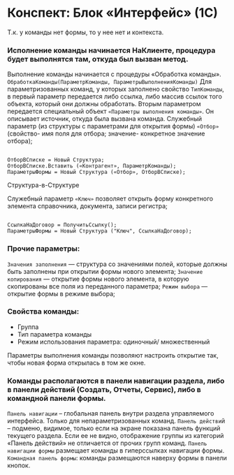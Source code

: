 # Конспект: Блок «Интерфейс» (1С)

Т.к. у команды нет формы, то у нее нет и контекста.

### Исполнение команды начинается НаКлиенте, процедура будет выполнятся там, откуда был вызван метод.
Выполнение команды начинается с процедуры «Обработка команды».
`ОбработкаКоманды(ПараметрКоманды, ПараметрыВыполненияКоманды)`
Для параметризованных команд, у которых заполнено свойство `ТипКоманды`, в первый параметр передается либо ссылка, либо массив ссылок того объекта, который они должны обработать. 
Вторым параметром передается специальный объект `«Параметры выполнения команды»`. Он описывает источник, откуда была вызвана команда.
Служебный параметр (из структуры с параметрами для открытия формы) `«Отбор»` (свойство- имя поля для отбора; значение- конкретное значение отбора);
	
```
	
ОтборВСписке = Новый Структура;
ОтборВСписке.Вставить («Контрагент», ПараметрКоманды);
ПараметрыФормы = Новый Структура («Отбор», ОтборВСписке);
```

Структура-в-Структуре

Служебный параметр `«Ключ»` позволяет открыть форму конкретного элемента справочника, документа, записи регистра;
	
```
	
СсылкаНаДоговор = ПолучитьСсылку();
ПараметрыФормы = Новый Структура ("Ключ", СсылкаНаДоговор);
```

### Прочие параметры: 
`Значения заполнения` — структура со значениями полей, которые должны быть заполнены при открытии формы нового элемента;
`Значение копирования` — открытие формы нового элемента, в которую скопированы все поля из переданного параметра;
`Режим выбора` — открытие формы в режиме выбора;

### Свойства команды: 
 * Группа
 * Тип параметра команды
 * Режим использования параметра: одиночный/ множественный

Параметры выполнения команды позволяют настроить открытие так, чтобы новая форма открылась в том же окне.

### Команды располагаются в панели навигации раздела, либо в панели действий (Создать, Отчеты, Сервис), либо в командной панели формы.
`Панель навигации` – глобальная панель внутри раздела управляемого интерфейса. Только для непараметризованных команд.
`Панель действи`й – подменю, видимое, только если на экране показана панель функций текущего раздела. Если ее не видно, отображение группы из категорий «Панель действий» не отличается от прочих групп команд.
`Панель навигации формы` размещает команды в гиперссылках навигации формы.
`Командная панель формы`: команды размещаются наверху формы в панели кнопок. 

